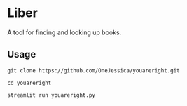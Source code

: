 # Liber
A tool for finding and looking up books.
## Usage
```
git clone https://github.com/OneJessica/youareright.git

cd youareright

streamlit run youareright.py
```
